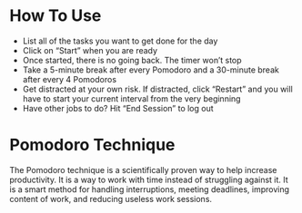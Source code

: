 # How To Use

- List all of the tasks you want to get done for the day
- Click on “Start” when you are ready
- Once started, there is no going back. The timer won’t stop
- Take a 5-minute break after every Pomodoro and a 30-minute break after every 4
Pomodoros
- Get distracted at your own risk. If distracted, click “Restart” and you will have to start
your current interval from the very beginning
- Have other jobs to do? Hit “End Session” to log out
  
# Pomodoro Technique

The Pomodoro technique is a scientifically proven way to help increase productivity. It is a way to work with time instead of struggling against it. It is a smart method for handling interruptions, meeting deadlines, improving content of work, and reducing useless work sessions.
